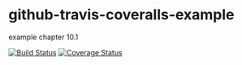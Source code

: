 # github-travis-coveralls-example
example chapter 10.1

[![Build Status](https://travis-ci.org/bianik/github-travis-coveralls-example.svg?branch=master)](https://travis-ci.org/bianik/github-travis-coveralls-example)
[![Coverage Status](https://coveralls.io/repos/github/bianik/github-travis-coveralls-example/badge.svg?branch=master)](https://coveralls.io/github/bianik/github-travis-coveralls-example?branch=master)
